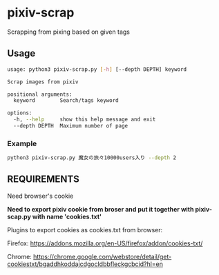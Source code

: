 # pixiv-scrap

Scrapping from pixing based on given tags

## Usage

```bash
usage: python3 pixiv-scrap.py [-h] [--depth DEPTH] keyword

Scrap images from pixiv

positional arguments:
  keyword        Search/tags keyword

options:
  -h, --help     show this help message and exit
  --depth DEPTH  Maximum number of page
```

### Example

```bash
python3 pixiv-scrap.py 魔女の旅々10000users入り --depth 2
```

## REQUIREMENTS

Need browser's cookie

**Need to export pixiv cookie from broser and put it together with pixiv-scap.py with name 'cookies.txt'**

Plugins to export cookies as cookies.txt from browser:

Firefox: <https://addons.mozilla.org/en-US/firefox/addon/cookies-txt/>

Chrome: <https://chrome.google.com/webstore/detail/get-cookiestxt/bgaddhkoddajcdgocldbbfleckgcbcid?hl=en>
